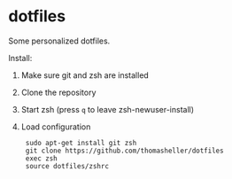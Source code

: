 # dotfiles

Some personalized dotfiles.

Install:

1. Make sure git and zsh are installed
2. Clone the repository
3. Start zsh (press `q` to leave zsh-newuser-install)
4. Load configuration

        sudo apt-get install git zsh
        git clone https://github.com/thomasheller/dotfiles
        exec zsh
        source dotfiles/zshrc
